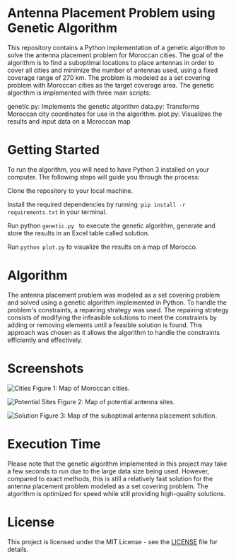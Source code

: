 # Antenna Placement Problem using Genetic Algorithm
This repository contains a Python implementation of a genetic algorithm to solve the antenna placement problem for Moroccan cities. The goal of the algorithm is to find a suboptimal locations to place antennas in order to cover all cities and minimize the number of antennas used, using a fixed coverage range of 270 km.
The problem is modeled as a set covering problem with Moroccan cities as the target coverage area. The genetic algorithm is implemented with three main scripts:

genetic.py: Implements the genetic algorithm
data.py: Transforms Moroccan city coordinates for use in the algorithm.
plot.py: Visualizes the results and input data on a Moroccan map

# Getting Started
To run the algorithm, you will need to have Python 3 installed on your computer. The following steps will guide you through the process:

Clone the repository to your local machine.


Install the required dependencies by running :``` pip install -r requirements.txt ``` in your terminal.


Run python  ```genetic.py ``` to execute the genetic algorithm, generate and  store the results in an Excel table called solution.


Run ```python plot.py``` to visualize the results on a map of Morocco.
# Algorithm
The antenna placement problem was modeled as a set covering problem and solved using a genetic algorithm implemented in Python. To handle the problem's constraints, a repairing strategy was used. The repairing strategy consists of modifying the infeasible solutions to meet the constraints by adding or removing elements until a feasible solution is found. This approach was chosen as it allows the algorithm to handle the constraints efficiently and effectively.

# Screenshots
![Cities](/assets/images/cities.png)
Figure 1: Map of Moroccan cities.

![Potential Sites](/assets/images/potential_sites.png)
Figure 2: Map of potential antenna sites.

![Solution](/assets/images/solution.png)
Figure 3: Map of the suboptimal antenna placement solution.



# Execution Time

Please note that the genetic algorithm implemented in this project may take a few seconds to run due to the large data size being used. However, compared to exact methods, this is still a relatively fast solution for the antenna placement problem modeled as a set covering problem. The algorithm is optimized for speed while still providing high-quality solutions. 

# License
This project is licensed under the MIT License - see the [LICENSE](LICENSE.md) file for details.
